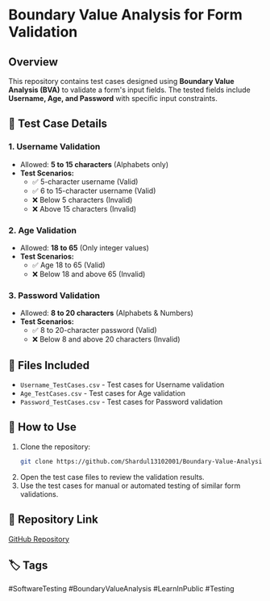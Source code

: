 # Boundary Value Analysis for Form Validation

## Overview
This repository contains test cases designed using **Boundary Value Analysis (BVA)** to validate a form's input fields. The tested fields include **Username, Age, and Password** with specific input constraints.

## 📌 Test Case Details
### **1. Username Validation**
- Allowed: **5 to 15 characters** (Alphabets only)
- **Test Scenarios:**
  - ✅ 5-character username (Valid)
  - ✅ 6 to 15-character username (Valid)
  - ❌ Below 5 characters (Invalid)
  - ❌ Above 15 characters (Invalid)

### **2. Age Validation**
- Allowed: **18 to 65** (Only integer values)
- **Test Scenarios:**
  - ✅ Age 18 to 65 (Valid)
  - ❌ Below 18 and above 65 (Invalid)

### **3. Password Validation**
- Allowed: **8 to 20 characters** (Alphabets & Numbers)
- **Test Scenarios:**
  - ✅ 8 to 20-character password (Valid)
  - ❌ Below 8 and above 20 characters (Invalid)

## 📂 Files Included
- `Username_TestCases.csv` - Test cases for Username validation
- `Age_TestCases.csv` - Test cases for Age validation
- `Password_TestCases.csv` - Test cases for Password validation

## 🚀 How to Use
1. Clone the repository:
   ```sh
   git clone https://github.com/Shardul13102001/Boundary-Value-Analysis.git
   ```
2. Open the test case files to review the validation results.
3. Use the test cases for manual or automated testing of similar form validations.

## 🔗 Repository Link
[GitHub Repository](https://github.com/Shardul13102001/Boundary-Value-Analysis)

## 🏷️ Tags
#SoftwareTesting #BoundaryValueAnalysis #LearnInPublic #Testing
